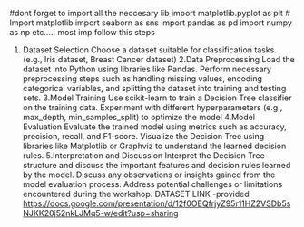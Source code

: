 #dont forget to import all the neccesary lib
import matplotlib.pyplot as plt  # Import matplotlib
import seaborn as sns
import pandas as pd
import numpy as np etc.....
most imp follow this steps 
1. Dataset Selection
Choose a dataset suitable for classification tasks. (e.g., Iris dataset, Breast Cancer dataset)
2.Data Preprocessing
Load the dataset into Python using libraries like Pandas.
Perform necessary preprocessing steps such as handling missing values, encoding categorical variables, and splitting the dataset into training and testing sets.
3.Model Training
Use scikit-learn to train a Decision Tree classifier on the training data.
Experiment with different hyperparameters (e.g., max_depth, min_samples_split) to optimize the model
4.Model Evaluation
Evaluate the trained model using metrics such as accuracy, precision, recall, and F1-score.
Visualize the Decision Tree using libraries like Matplotlib or Graphviz to understand the learned decision rules.
5.Interpretation and Discussion
Interpret the Decision Tree structure and discuss the important features and decision rules learned by the model.
Discuss any observations or insights gained from the model evaluation process.
Address potential challenges or limitations encountered during the workshop.
DATASET LINK -provided https://docs.google.com/presentation/d/12f0OEQfrjyZ95r11HZ2VSDb5sNJKK20j52nkLJMq5-w/edit?usp=sharing
